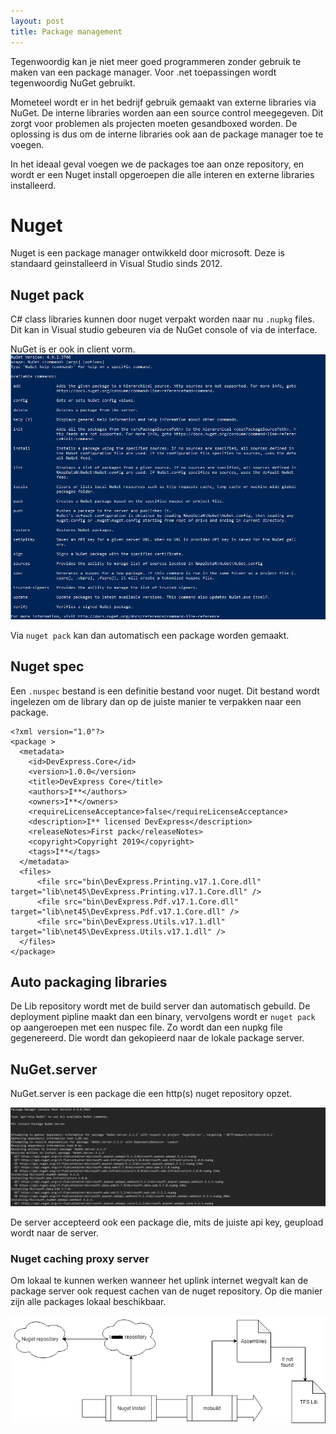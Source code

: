 ```yaml
---
layout: post
title: Package management
---
```

Tegenwoordig kan je niet meer goed programmeren zonder gebruik te maken van een package manager. Voor .net toepassingen wordt tegenwoordig NuGet gebruikt.

Mometeel wordt er in het bedrijf gebruik gemaakt van externe libraries via NuGet. De interne libraries worden aan een source control meegegeven. Dit zorgt voor problemen als projecten moeten gesandboxed worden. De oplossing is dus om de interne libraries ook aan de package manager toe te voegen.

In het ideaal geval voegen we de packages toe aan onze repository, en wordt er een Nuget install opgeroepen die alle interen en externe libraries installeerd.

# Nuget
Nuget is een package manager ontwikkeld door microsoft. Deze is standaard geinstalleerd in Visual Studio sinds 2012.

## Nuget pack

C# class libraries kunnen door nuget verpakt worden naar nu `.nupkg` files. Dit kan in Visual studio gebeuren via de NuGet console of via de interface.

NuGet is er ook in client vorm.
![Initeele pipeline diagram](/assets/nugetcommand.png)

Via `nuget pack` kan dan automatisch een package worden gemaakt.

## Nuget spec
Een `.nuspec` bestand is een definitie bestand voor nuget. Dit bestand wordt ingelezen om de library dan op de juiste manier te verpakken naar een package.

~~~
<?xml version="1.0"?>
<package >
  <metadata>
    <id>DevExpress.Core</id>
    <version>1.0.0</version>
    <title>DevExpress Core</title>
    <authors>I**</authors>
    <owners>I**</owners>
    <requireLicenseAcceptance>false</requireLicenseAcceptance>
    <description>I** licensed DevExpress</description>
    <releaseNotes>First pack</releaseNotes>
    <copyright>Copyright 2019</copyright>
    <tags>I**</tags>
  </metadata>
  <files>
      <file src="bin\DevExpress.Printing.v17.1.Core.dll" target="lib\net45\DevExpress.Printing.v17.1.Core.dll" />
      <file src="bin\DevExpress.Pdf.v17.1.Core.dll" target="lib\net45\DevExpress.Pdf.v17.1.Core.dll" />
      <file src="bin\DevExpress.Utils.v17.1.dll" target="lib\net45\DevExpress.Utils.v17.1.dll" />
  </files>
</package>
~~~

## Auto packaging libraries

De Lib repository wordt met de build server dan automatisch gebuild. De deployment pipline maakt dan een binary, vervolgens wordt er `nuget pack` op aangeroepen met een nuspec file. Zo wordt dan een nupkg file gegenereerd. Die wordt dan gekopieerd naar de lokale package server.

## NuGet.server

NuGet.server is een package die een http(s) nuget repository opzet.

![Initeele pipeline diagram](/assets/installnugetserver.png)

De server accepteerd ook een package die, mits de juiste api key, geupload wordt naar de server.

### Nuget caching proxy server

Om lokaal te kunnen werken wanneer het uplink internet wegvalt kan de package server ook request cachen van de nuget repository. Op die manier zijn alle packages lokaal beschikbaar.

![Initeele pipeline diagram](/assets/nugetlibpipe.png)
